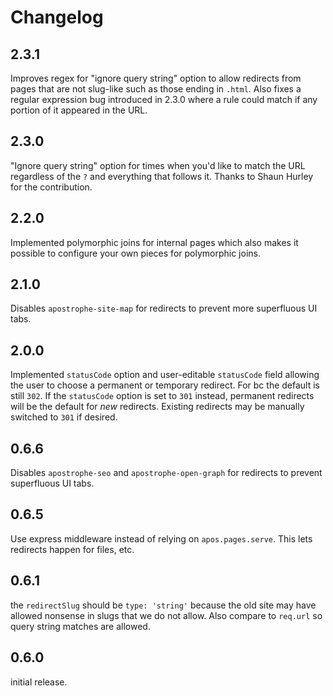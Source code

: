 # Changelog

## 2.3.1
Improves regex for "ignore query string" option to allow redirects from pages that are not slug-like such as those ending in `.html`. Also fixes a regular expression bug introduced in 2.3.0 where a rule could match if any portion of it appeared in the URL.

## 2.3.0
"Ignore query string" option for times when you'd like to match the URL regardless of the `?` and everything that follows it. Thanks to Shaun Hurley for the contribution.

## 2.2.0
Implemented polymorphic joins for internal pages which also makes it possible to configure your own pieces for polymorphic joins.

## 2.1.0
Disables `apostrophe-site-map` for redirects to prevent more superfluous UI tabs.

## 2.0.0
Implemented `statusCode` option and user-editable `statusCode` field allowing the user to choose a permanent or temporary redirect. For bc the default is still `302`. If the `statusCode` option is set to `301` instead, permanent redirects will be the default for *new* redirects. Existing redirects may be manually switched to `301` if desired.

## 0.6.6
Disables `apostrophe-seo` and `apostrophe-open-graph` for redirects to prevent superfluous UI tabs.

## 0.6.5
Use express middleware instead of relying on `apos.pages.serve`. This lets redirects happen for files, etc.

## 0.6.1
the `redirectSlug` should be `type: 'string'` because the old site may have allowed nonsense in slugs that we do not allow. Also compare to `req.url` so query string matches are allowed.

## 0.6.0
initial release.
